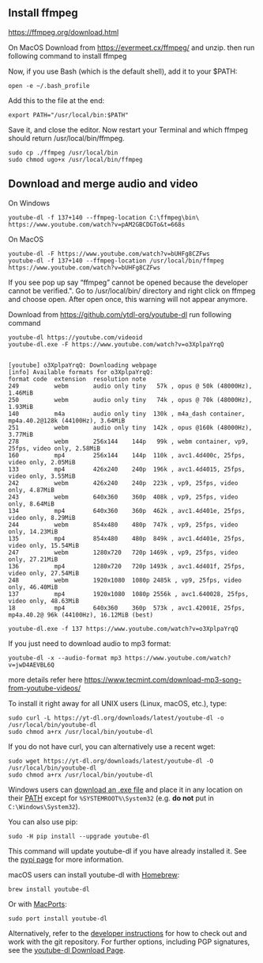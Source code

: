 ## Install ffmpeg
https://ffmpeg.org/download.html

On MacOS
Download from https://evermeet.cx/ffmpeg/ and unzip. 
then run following command to install ffmpeg

Now, if you use Bash (which is the default shell), add it to your $PATH:
```
open -e ~/.bash_profile
```
Add this to the file at the end:
```
export PATH="/usr/local/bin:$PATH"
```
Save it, and close the editor. Now restart your Terminal and which ffmpeg should return /usr/local/bin/ffmpeg.

```
sudo cp ./ffmpeg /usr/local/bin
sudo chmod ugo+x /usr/local/bin/ffmpeg
```

## Download and merge audio and video

On Windows
```
youtube-dl -f 137+140 --ffmpeg-location C:\ffmpeg\bin\ https://www.youtube.com/watch?v=pAM2GBCDGTo&t=668s
```

On MacOS
```
youtube-dl -F https://www.youtube.com/watch?v=bUHFg8CZFws
youtube-dl -f 137+140 --ffmpeg-location /usr/local/bin/ffmpeg https://www.youtube.com/watch?v=bUHFg8CZFws
```
If you see pop up say “ffmpeg” cannot be opened because the developer cannot be verified.". Go to /usr/local/bin/ directory and right click on ffmpeg and choose open. After open once, this warning will not appear anymore. 

Download from https://github.com/ytdl-org/youtube-dl
run following command 
```
youtube-dl https://youtube.com/videoid
youtube-dl.exe -F https://www.youtube.com/watch?v=o3XplpaYrqQ


[youtube] o3XplpaYrqQ: Downloading webpage
[info] Available formats for o3XplpaYrqQ:
format code  extension  resolution note
249          webm       audio only tiny   57k , opus @ 50k (48000Hz), 1.46MiB
250          webm       audio only tiny   74k , opus @ 70k (48000Hz), 1.93MiB
140          m4a        audio only tiny  130k , m4a_dash container, mp4a.40.2@128k (44100Hz), 3.64MiB
251          webm       audio only tiny  142k , opus @160k (48000Hz), 3.77MiB
278          webm       256x144    144p   99k , webm container, vp9, 25fps, video only, 2.58MiB
160          mp4        256x144    144p  110k , avc1.4d400c, 25fps, video only, 2.05MiB
133          mp4        426x240    240p  196k , avc1.4d4015, 25fps, video only, 3.55MiB
242          webm       426x240    240p  223k , vp9, 25fps, video only, 4.87MiB
243          webm       640x360    360p  408k , vp9, 25fps, video only, 8.64MiB
134          mp4        640x360    360p  462k , avc1.4d401e, 25fps, video only, 8.29MiB
244          webm       854x480    480p  747k , vp9, 25fps, video only, 14.23MiB
135          mp4        854x480    480p  849k , avc1.4d401e, 25fps, video only, 15.54MiB
247          webm       1280x720   720p 1469k , vp9, 25fps, video only, 27.21MiB
136          mp4        1280x720   720p 1493k , avc1.4d401f, 25fps, video only, 27.54MiB
248          webm       1920x1080  1080p 2485k , vp9, 25fps, video only, 46.40MiB
137          mp4        1920x1080  1080p 2556k , avc1.640028, 25fps, video only, 48.63MiB
18           mp4        640x360    360p  573k , avc1.42001E, 25fps, mp4a.40.2@ 96k (44100Hz), 16.12MiB (best)

youtube-dl.exe -f 137 https://www.youtube.com/watch?v=o3XplpaYrqQ
```
If you just need to download audio to mp3 format:
```
youtube-dl -x --audio-format mp3 https://www.youtube.com/watch?v=jwD4AEVBL6Q
```
more details refer here https://www.tecmint.com/download-mp3-song-from-youtube-videos/

To install it right away for all UNIX users (Linux, macOS, etc.), type:

    sudo curl -L https://yt-dl.org/downloads/latest/youtube-dl -o /usr/local/bin/youtube-dl
    sudo chmod a+rx /usr/local/bin/youtube-dl

If you do not have curl, you can alternatively use a recent wget:

    sudo wget https://yt-dl.org/downloads/latest/youtube-dl -O /usr/local/bin/youtube-dl
    sudo chmod a+rx /usr/local/bin/youtube-dl

Windows users can [download an .exe file](https://yt-dl.org/latest/youtube-dl.exe) and place it in any location on their [PATH](https://en.wikipedia.org/wiki/PATH_%28variable%29) except for `%SYSTEMROOT%\System32` (e.g. **do not** put in `C:\Windows\System32`).

You can also use pip:

    sudo -H pip install --upgrade youtube-dl
    
This command will update youtube-dl if you have already installed it. See the [pypi page](https://pypi.python.org/pypi/youtube_dl) for more information.

macOS users can install youtube-dl with [Homebrew](https://brew.sh/):

    brew install youtube-dl

Or with [MacPorts](https://www.macports.org/):

    sudo port install youtube-dl

Alternatively, refer to the [developer instructions](#developer-instructions) for how to check out and work with the git repository. For further options, including PGP signatures, see the [youtube-dl Download Page](https://ytdl-org.github.io/youtube-dl/download.html).
